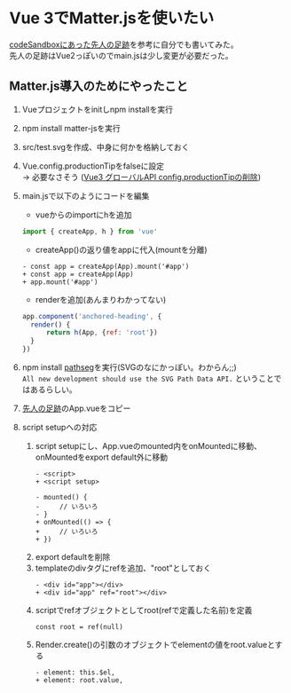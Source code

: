 # Vue 3でMatter.jsを使いたい
[codeSandboxにあった先人の足跡](https://codesandbox.io/s/matter-js-forked-xohc25?file=/src/App.vue:64-69)を参考に自分でも書いてみた。  
先人の足跡はVue2っぽいのでmain.jsは少し変更が必要だった。

## Matter.js導入のためにやったこと
1. Vueプロジェクトをinitしnpm installを実行

1. npm install matter-jsを実行

1. src/test.svgを作成、中身に何かを格納しておく

1. Vue.config.productionTipをfalseに設定  
→ 必要なさそう ([Vue3 グローバルAPI config.productionTipの削除](https://v3.ja.vuejs.org/guide/migration/global-api.html#config-productiontip-%E3%81%AE%E5%89%8A%E9%99%A4))

1. main.jsで以下のようにコードを編集
    * vueからのimportにhを追加
    ```JavaScript:main.js
    import { createApp, h } from 'vue'
    ```
    * createApp()の返り値をappに代入(mountを分離)
    ```diff_JavaScript
    - const app = createApp(App).mount('#app')
    + const app = createApp(App)
    + app.mount('#app')
    ```
    * renderを追加(あんまりわかってない)
    ```JavaScript:main.js
    app.component('anchored-heading', {
      render() {
          return h(App, {ref: 'root'})
      }
    })
    ```

1. npm install [pathseg](https://www.npmjs.com/package/pathseg)を実行(SVGのなにかっぽい。わからん;;)  
  `All new development should use the SVG Path Data API.` ということではあるらしい。

1. [先人の足跡](https://codesandbox.io/s/matter-js-forked-xohc25?file=/src/App.vue:64-69)のApp.vueをコピー  

1. script setupへの対応
    1. script setupにし、App.vueのmounted内をonMountedに移動、onMountedをexport default外に移動
        ```JavaScript:App.vue
        - <script>
        + <script setup>
        ```
        ```JavaScript:App.vue
        - mounted() {
        -     // いろいろ
        - }
        + onMounted(() => {
        +     // いろいろ
        + })
        ```
    1. export defaultを削除
    1. templateのdivタグにrefを追加、"root"としておく
        ```JavaScript:App.vue
        - <div id="app"></div>
        + <div id="app" ref="root"></div>
        ```
    1. scriptでrefオブジェクトとしてroot(refで定義した名前)を定義
        ```JavaScript:App.vue
        const root = ref(null)
        ```
    1. Render.create()の引数のオブジェクトでelementの値をroot.valueとする
        ```JavaScript:App.vue
        - element: this.$el,
        + element: root.value,
        ```
